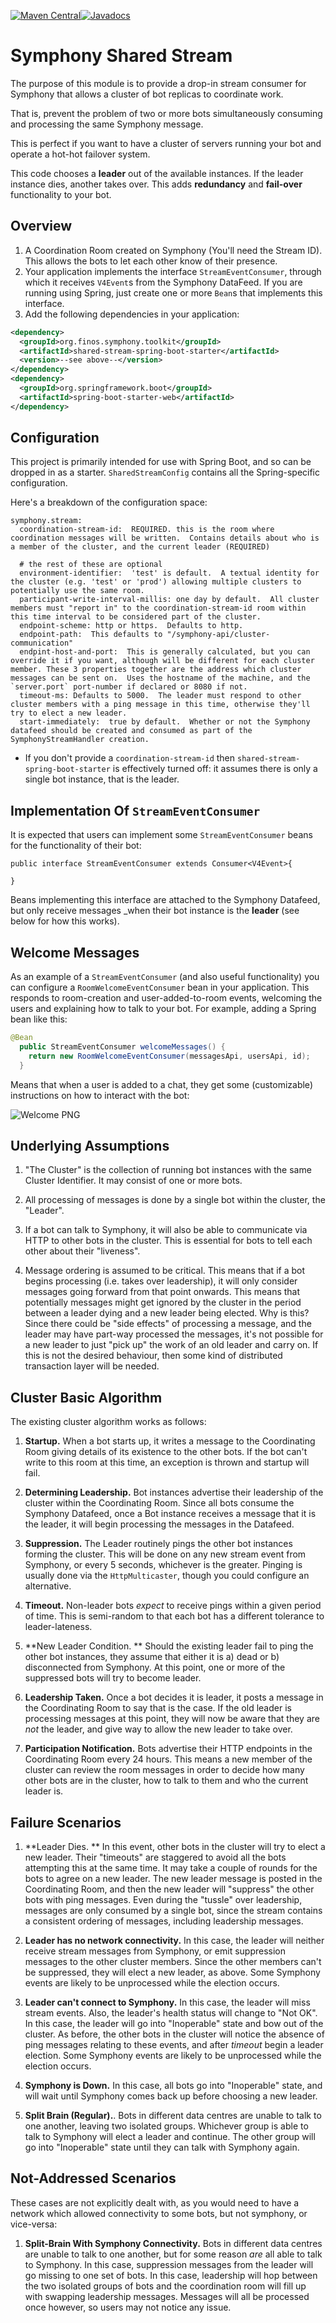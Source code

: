 [![Maven Central](https://img.shields.io/maven-central/v/org.finos.symphony.toolkit/symphony-java-toolkit)](https://search.maven.org/search?q=org.finos.symphony.toolkit)[![Javadocs](https://img.shields.io/badge/Javadocs-symphony--shared--stream-green)](https://javadoc.io/doc/org.finos.symphony.toolkit/symphony-shared-stream/latest/index.html)

# Symphony Shared Stream

The purpose of this module is to provide a drop-in stream consumer for Symphony that allows a cluster of bot replicas to coordinate work.  

That is, prevent the problem of two or more bots simultaneously consuming and processing the same Symphony message.

This is perfect if you want to have a cluster of servers running your bot and operate a hot-hot failover system.  

This code chooses a **leader** out of the available instances.  If the leader instance dies, another takes over.   This adds **redundancy** and **fail-over** functionality to your bot.

## Overview

1.  A Coordination Room created on Symphony (You'll need the Stream ID).   This allows the bots to let each other know of their presence.
2.  Your application implements the interface `StreamEventConsumer`, through which it receives `V4Event`s from the Symphony DataFeed.  If you are running using Spring, just create one or more `Bean`s that implements this interface.
3.  Add the following dependencies in your application:

```xml
<dependency>
  <groupId>org.finos.symphony.toolkit</groupId>
  <artifactId>shared-stream-spring-boot-starter</artifactId>
  <version>--see above--</version>
</dependency>
<dependency>
  <groupId>org.springframework.boot</groupId>
  <artifactId>spring-boot-starter-web</artifactId>
</dependency>
```


## Configuration

This project is primarily intended for use with Spring Boot, and so can be dropped in as a starter.  `SharedStreamConfig` contains all the Spring-specific configuration.

Here's a breakdown of the configuration space:

```
symphony.stream:
  coordination-stream-id:  REQUIRED. this is the room where coordination messages will be written.  Contains details about who is a member of the cluster, and the current leader (REQUIRED)
  
  # the rest of these are optional
  environment-identifier:  'test' is default.  A textual identity for the cluster (e.g. 'test' or 'prod') allowing multiple clusters to potentially use the same room.
  participant-write-interval-millis: one day by default.  All cluster members must "report in" to the coordination-stream-id room within this time interval to be considered part of the cluster.
  endpoint-scheme: http or https.  Defaults to http.
  endpoint-path:  This defaults to "/symphony-api/cluster-communication"
  endpint-host-and-port:  This is generally calculated, but you can override it if you want, although will be different for each cluster member. These 3 properties together are the address which cluster messages can be sent on.  Uses the hostname of the machine, and the `server.port` port-number if declared or 8080 if not. 
  timeout-ms: Defaults to 5000.  The leader must respond to other cluster members with a ping message in this time, otherwise they'll try to elect a new leader.
  start-immediately:  true by default.  Whether or not the Symphony datafeed should be created and consumed as part of the SymphonyStreamHandler creation.
```

 - If you don't provide a `coordination-stream-id` then `shared-stream-spring-boot-starter` is effectively turned off:  it assumes there is only a single bot instance, that is the leader.

## Implementation Of `StreamEventConsumer` 

It is expected that users can implement some `StreamEventConsumer` beans for the functionality of their bot:

```
public interface StreamEventConsumer extends Consumer<V4Event>{

}
```

Beans implementing this interface are attached to the Symphony Datafeed, but only receive messages _when their bot instance is the **leader** (see below for how this works).

## Welcome Messages

As an example of a `StreamEventConsumer` (and also useful functionality) you can configure a `RoomWelcomeEventConsumer` bean in your application. This responds to room-creation and user-added-to-room events, welcoming the users and explaining how to talk to your bot.  For example, adding a Spring bean like this:

```java
@Bean
  public StreamEventConsumer welcomeMessages() {
    return new RoomWelcomeEventConsumer(messagesApi, usersApi, id);
  }
```

Means that when a user is added to a chat, they get some (customizable) instructions on how to interact with the bot:

![Welcome PNG](welcome.png)
 

## Underlying Assumptions

1. "The Cluster" is the collection of running bot instances with the same Cluster Identifier.  It may consist of one or more bots.

2.  All processing of messages is done by a single bot within the cluster, the "Leader".

3.  If a bot can talk to Symphony, it will also be able to communicate via HTTP to other bots in the cluster.  This is essential for bots to tell each other about their "liveness".

4.  Message ordering is assumed to be critical. This means that if a bot begins processing (i.e. takes over leadership), it will only consider messages going forward from that point onwards.  This means that potentially messages might get ignored by the cluster in the period between a leader dying and a new leader being elected.  Why is this?  Since there could be "side effects" of processing a message, and the leader may have part-way processed the messages, it's not possible for a new leader to just "pick up" the work of an old leader and carry on.  If this is not the desired behaviour, then some kind of distributed transaction layer will be needed.

## Cluster Basic Algorithm

The existing cluster algorithm works as follows:

1.  **Startup.**  When a bot starts up, it writes a message to the Coordinating Room giving details of its existence to the other bots. If the bot can't write to this room at this time, an exception is thrown and startup will fail.

2.  **Determining Leadership.**  Bot instances advertise their leadership of the cluster within the Coordinating Room.   Since all bots consume the Symphony Datafeed, once a Bot instance receives a message that it is the leader, it will begin processing the messages in the Datafeed.  

3.  **Suppression.**  The Leader routinely pings the other bot instances forming the cluster.  This will be done on any new stream event from Symphony, or every 5 seconds, whichever is the greater.  Pinging is usually done via the `HttpMulticaster`, though you could configure an alternative.

4.  **Timeout.**  Non-leader bots _expect_ to receive pings within a given period of time.  This is semi-random to that each bot has a different tolerance to leader-lateness.  

5.  **New Leader Condition. ** Should the existing leader fail to ping the other bot instances, they assume that either it is a) dead or b) disconnected from Symphony.  At this point, one or more of the suppressed bots will try to become leader.

7.  **Leadership Taken.** Once a bot decides it is leader, it posts a message in the Coordinating Room to say that is the case.  If the old leader is processing messages at this point, they will now be aware that they are _not_ the leader, and give way to allow the new leader to take over.

8. **Participation Notification.** Bots advertise their HTTP endpoints in the Coordinating Room every 24 hours.  This means a new member of the cluster can review the room messages in order to decide how many other bots are in the cluster, how to talk to them and who the current leader is.

## Failure Scenarios

1.  **Leader Dies.  **  In this event, other bots in the cluster will try to elect a new leader.   Their "timeouts" are staggered to avoid all the bots attempting this at the same time.  It may take a couple of rounds for the bots to agree on a new leader.  The new leader message is posted in the Coordinating Room, and then the new leader will "suppress" the other bots with ping messages.  Even during the "tussle" over leadership, messages are only consumed by a single bot, since the stream contains a consistent ordering of messages, including leadership messages.

2. **Leader has no network connectivity.** In this case, the leader will neither receive stream messages from Symphony, or emit suppression messages to the other cluster members.  Since the other members can't be suppressed, they will elect a new leader, as above.  Some Symphony events are likely to be unprocessed while the election occurs.

3. **Leader can't connect to Symphony.** In this case, the leader will miss stream events.  Also, the leader's health status will change to "Not OK".  In this case, the leader will go into "Inoperable" state and bow out of the cluster.   As before, the other bots in the cluster will notice the absence of ping messages relating to these events, and after _timeout_ begin a leader election.  Some Symphony events are likely to be unprocessed while the election occurs.

4. **Symphony is Down.** In this case, all bots go into "Inoperable" state, and will wait until Symphony comes back up before choosing a new leader.

5. **Split Brain (Regular).**. Bots in different data centres are unable to talk to one another, leaving two isolated groups.  Whichever group is able to talk to Symphony will elect a leader and continue.  The other group will go into "Inoperable" state until they can talk with Symphony again.

## Not-Addressed Scenarios

These cases are not explicitly dealt with, as you would need to have a network which allowed connectivity to some bots, but not symphony, or vice-versa:

1. **Split-Brain With Symphony Connectivity.** Bots in different data centres are unable to talk to one another, but for some reason _are_ all able to talk to Symphony.  In this case, suppression messages from the leader will go missing to one set of bots.  In this case, leadership will hop between the two isolated groups of bots and the coordination room will fill up with swapping leadership messages.  Messages will all be processed once however, so users may not notice any issue.


